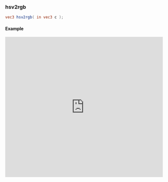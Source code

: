 ### hsv2rgb

```glsl
vec3 hsv2rgb( in vec3 c );
```
#### Example
<iframe width="100%" height="450px" src="https://shader-park.appspot.com/sculpture/-LeU-wjNRUPd5ZgzikzA?example=true&embed=true" frameborder="0"></iframe>